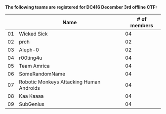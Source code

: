 **The following teams are registered for DC416 December 3rd offline CTF:**

|    | Name | # of members |
|----|------|--------------|
| 01 | Wicked Sick    | 04 |
| 02 | prch           | 02 |
| 03 | Aleph-0        | 02 |
| 04 | r00ting4u      | 04 |
| 05 | Team Amrica    | 04 |
| 06 | SomeRandomName | 04 |
| 07 | Robotic Monkeys Attacking Human Androids | 04 |
| 08 | Kaa Kaaaa      | 04 |
| 09 | SubGenius      | 04 |

